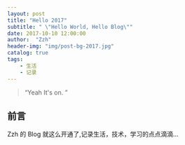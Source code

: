 ```yaml
---
layout: post
title: "Hello 2017"
subtitle: " \"Hello World, Hello Blog\""
date: 2017-10-10 12:00:00
author:  "Zzh"
header-img: "img/post-bg-2017.jpg"
catalog: true
tags:
    - 生活
	- 记录
---
```


> “Yeah It's on. ”


## 前言

Zzh 的 Blog 就这么开通了,记录生活，技术，学习的点点滴滴...




